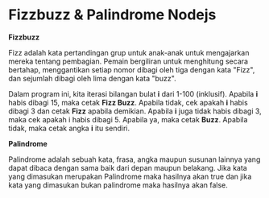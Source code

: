# Fizzbuzz & Palindrome Nodejs

**Fizzbuzz**

Fizz adalah kata pertandingan grup untuk anak-anak untuk mengajarkan mereka tentang pembagian. Pemain bergiliran untuk menghitung secara bertahap, menggantikan setiap nomor dibagi oleh tiga dengan kata "Fizz", dan sejumlah dibagi oleh lima dengan kata "buzz". 

Dalam program ini, kita iterasi bilangan bulat **i** dari 1-100 (inklusif). Apabila **i** habis dibagi 15, maka cetak **Fizz Buzz**. Apabila tidak, cek apakah **i** habis dibagi 3 dan cetak **Fizz** apabila demikian. Apabila **i** juga tidak habis dibagi 3, maka cek apakah i habis dibagi 5. Apabila ya, maka cetak **Buzz**. Apabila tidak, maka cetak angka **i** itu sendiri.

**Palindrome**

Palindrome adalah sebuah kata, frasa, angka maupun susunan lainnya yang dapat dibaca dengan sama baik dari depan maupun belakang. Jika kata yang dimasukan merupakan Palindrome maka hasilnya akan true dan jika kata yang dimasukan bukan palindrome maka hasilnya akan false.

